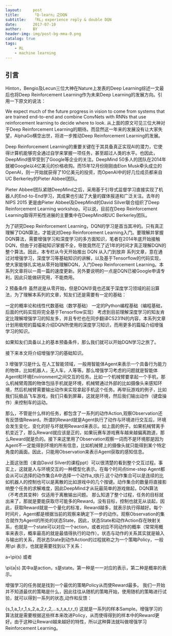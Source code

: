 ```yaml
---
layout:     post
title:      「Q-learn」之DQN
subtitle:   「RL」experience reply & double DQN
date:       2017-07-10
author:     BY
header-img: img/post-bg-mma-0.png
catalog: true
tags:
    - RL
    - machine learning
---
```



## 引言

Hinton，Bengio及Lecun三位大神在Nature上发表的Deep Learning综述一文最后也将Deep Reinforcement Learning作为未来Deep Learning的发展方向。引用一下原文的说法：

We expect much of the future progress in vision to come from systems that are trained end-to-end and combine ConvNets with RNNs that use reinforcement learning to decide where to look.
从上面的原文可见三位大神对于Deep Reinforcement Learning的期待。而显然这一年来的发展没有让大家失望，AlphaGo横空出世，将进一步推动Deep Reinforcement Learning的发展。

Deep Reinforcement Learning的重要关键在于其具备真正实现AI的潜力，它使得计算机能够完全通过自学来掌握一项任务，甚至超过人类的水平。也因此，DeepMind很早受到了Google等企业的关注。DeepMind 50多人的团队在2014年就被Google以4亿美元的价格收购。而15年12月份刚刚由Elon Musk牵头成立的OpenAI，则一开始就获得了10亿美元的投资，而OpenAI中的好几位成员都来自UC Berkerley的Pieter Abbeel团队。

Pieter Abbeel团队紧随DeepMind之后，采用基于引导式监督学习直接实现了机器人的End-to-End学习，其成果也引起了大量的媒体报道和广泛关注。去年的NIPS 2015 更是由Pieter Abbeel及DeepMind的David Silver联合组织了Deep Reinforcement Learning workshop。可以说，目前在Deep Reinforcement Learning取得开拓性进展的主要集中在DeepMind和UC Berkerley团队。

为了研究Deep Reinforcement Learning，DQN的学习是首当其冲的。只有真正理解了DQN算法，才能说对Deep Reinforcement Learning入门。要理解并掌握DQN算法，需要增强学习和深度学习的多方面知识，笔者在2014年底开始接触DQN，但由于对基础知识掌握不全，导致竟然花了近1年的时间才真正理解DQN的整个算法。因此，本专栏从今天开始推出 DQN 从入门到放弃 系列文章，意在通过对增强学习，深度学习等基础知识的讲解，以及基于Tensorflow的代码实现，使大家能够扎实地从零开始理解DQN，入门Deep Reinforcement Learning。本系列文章将以一周一篇的速度更新。另外要说明的一点是DQN已被Google申请专利，因此只能做研究用，不能商用。

2 预备条件
虽然说是从零开始，但是DQN毕竟也还属于深度学习领域的前沿算法，为了理解本系列的文章，知友们还是需要有一定的基础：

一定的概率论和线性代数基础（数学基础）
一定的Python编程基础（编程基础，后面的代码实现将完全基于Tensorflow实现）
考虑到目前理解深度学习的知友肯定比理解增强学习的知友多，并且专栏也在同步翻译CS231N的内容，本系列文章计划用极短的篇幅来介绍DQN所使用的深度学习知识，而用更多的篇幅介绍增强学习的知识。

如果知友们具备以上的基本预备条件，那么我们就可以开始DQN学习之旅了。

接下来本文将介绍增强学习的基础知识。

3 增强学习是什么
在人工智能领域，一般用智能体Agent来表示一个具备行为能力的物体，比如机器人，无人车，人等等。那么增强学习考虑的问题就是智能体Agent和环境Environment之间交互的任务。比如一个机械臂要拿起一个手机，那么机械臂周围的物体包括手机就是环境，机械臂通过外部的比如摄像头来感知环境，然后机械臂需要输出动作来实现拿起手机这个任务。再举玩游戏的例子，比如我们玩极品飞车游戏，我们只看到屏幕，这就是环境，然后我们输出动作（键盘操作）来控制车的运动。

那么，不管是什么样的任务，都包含了一系列的动作Action,观察Observation还有反馈值Reward。所谓的Reward就是Agent执行了动作与环境进行交互后，环境会发生变化，变化的好与坏就用Reward来表示。如上面的例子。如果机械臂离手机变近了，那么Reward就应该是正的，如果玩赛车游戏赛车越来越偏离跑道，那么Reward就是负的。接下来这里用了Observation观察一词而不是环境那是因为Agent不一定能得到环境的所有信息，比如机械臂上的摄像头就只能得到某个特定角度的画面。因此，只能用Observation来表示Agent获取的感知信息。


上面这张图（来自David Silver的课程ppt）可以很清楚的看到整个交互过程。事实上，这就是人与环境交互的一种模型化表示。在每个时间点time-step Agent都会从可以选择的动作集合A中选择一个动作a_t执行.这个动作集合可以是连续的比如机器人的控制也可以是离散的比如游戏中的几个按键。动作集合的数量将直接影响整个任务的求解难度，因此DeepMind才从玩最简单的游戏做起，DQN算法（不考虑其变种）仅适用于离散输出问题。
那么知道了整个过程，任务的目标就出来了，那就是要能获取尽可能多的Reward。没有目标，控制也就无从谈起，因此，获取Reward就是一个量化的标准，Reward越多，就表示执行得越好。每个时间片，Agent都是根据当前的观察来确定下一步的动作。观察Observation的集合就作为Agent的所处的状态State，因此，状态State和动作Action存在映射关系，也就是一个state可以对应一个action，或者对应不同动作的概率（常常用概率来表示，概率最高的就是最值得执行的动作）。状态与动作的关系其实就是输入与输出的关系，而状态State到动作Action的过程就称之为一个策略Policy，一般用\pi 表示，也就是需要找到以下关系：

a=\pi(s)
或者

\pi(a|s)
其中a是action，s是state。第一种是一一对应的表示，第二种是概率的表示。

增强学习的任务就是找到一个最优的策略Policy从而使Reward最多。
我们一开始并不知道最优的策略是什么，因此往往从随机的策略开始，使用随机的策略进行试验，就可以得到一系列的状态,动作和反馈：

\{s_1,a_1,r_1,s_2,a_2,r_2,...s_t,a_t,r_t\}
这就是一系列的样本Sample。增强学习的算法就是需要根据这些样本来改进Policy，从而使得得到的样本中的Reward更好。由于这种让Reward越来越好的特性，所以这种算法就叫做增强学习Reinforcement Learning。

